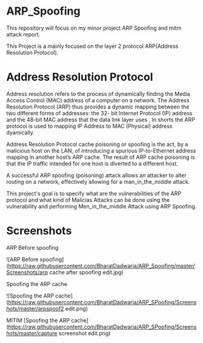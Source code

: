 # ARP_Spoofing
This repository will focus on my minor project ARP Spoofing and mitm attack report.

This Project is a mainly focused on the layer 2 protocol ARP(Address Resolution Protocol).

# Address Resolution Protocol

Address resolution refers to the process of dynamically finding the Media Access
Control (MAC) address of a computer on a network. The Address Resolution
Protocol (ARP) thus provides a dynamic mapping between the two different forms
of addresses: the 32- bit Internet Protocol (IP) address and the 48-bit MAC address
that the data link layer uses . In shorts the ARP protocol is used to mapping IP
Address to MAC (Physical) address dyamically.


Address Resolution Protocol cache poisoning or spoofing is the act, by a malicious
host on the LAN, of introducing a spurious IP-to-Ethernet address mapping in
another host’s ARP cache. The result of ARP cache poisoning is that the IP traffic
intended for one host is diverted to a different host.

A successful ARP spoofing (poisoning) attack allows an attacker to alter routing on a
network, effectively allowing for a man_in_the_middle attack.

This project's goal is to specify what are the vulnerabilities of the ARP protocol and
what kind of Malicias Attacks can be done using the vulnerability and performing
Men_in_the_middle Attack using ARP Spoofing.

# Screenshots

ARP Before spoofing

![ARP Before spoofing](https://raw.githubusercontent.com/BharatDadwaria/ARP_Spoofing/master/Screenshots/arp cache after spoofing edit.jpg)

Spoofing the ARP cache

![Spoofing the ARP cache](https://raw.githubusercontent.com/BharatDadwaria/ARP_SPoofing/Screenshots/master/arpspoof2 edit.png)

MITIM
[Spoofing the ARP cache](https://raw.githubusercontent.com/BharatDadwaria/ARP_SPoofing/Screenshots/master/capture screenshot edit.png)

